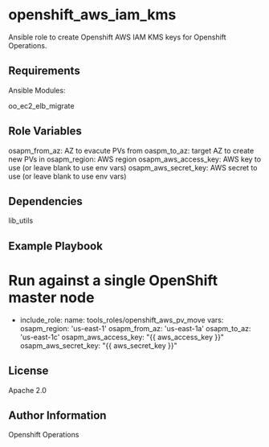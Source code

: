 openshift_aws_iam_kms
=========

Ansible role to create Openshift AWS IAM KMS keys for Openshift Operations.

Requirements
------------

Ansible Modules:

oo_ec2_elb_migrate

Role Variables
--------------

  osapm_from_az: AZ to evacute PVs from
  oaspm_to_az: target AZ to create new PVs in
  osapm_region: AWS region
  osapm_aws_access_key: AWS key to use (or leave blank to use env vars)
  osapm_aws_secret_key: AWS secret to use (or leave blank to use env vars)

Dependencies
------------

lib_utils

Example Playbook
----------------

# Run against a single OpenShift master node
- include_role:
    name: tools_roles/openshift_aws_pv_move
  vars:
    osapm_region: 'us-east-1'
    osapm_from_az: 'us-east-1a'
    osapm_to_az: 'us-east-1c'
    osapm_aws_access_key: "{{ aws_access_key }}"
    osapm_aws_secret_key: "{{ aws_secret_key }}"


License
-------

Apache 2.0

Author Information
------------------

Openshift Operations

